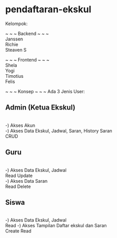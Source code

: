# pendaftaran-ekskul

Kelompok:

~ ~ ~ Backend ~ ~ ~<br>
Janssen <br>
Richie <br>
Steaven S<br>

~ ~ ~ Frontend ~ ~ ~<br>
Shela<br>
Yogi<br>
Timotius<br>
Felis<br>

~ ~ ~ Konsep ~ ~ ~
Ada 3 Jenis User:<br>
<h2>Admin (Ketua Ekskul)</h2><br>
-) Akses Akun<br>
-) Akses Data Ekskul, Jadwal, Saran, History Saran<br>
CRUD<br>

<h2>Guru</h2><br> 
-) Akses Data Ekskul, Jadwal<br>
Read Update<br>
-) Akses Data Saran<br>
Read Delete<br>

<h2>Siswa</h2><br>
-) Akses Data Ekskul, Jadwal<br>
Read
-) Akses Tampilan Daftar ekskul dan Saran<br>
Create Read


